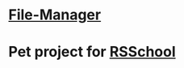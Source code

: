 # [File-Manager](https://github.com/AlreadyBored/nodejs-assignments/blob/main/assignments/file-manager/assignment.md)

# Pet project for [RSSchool](https://rs.school/nodejs/)
